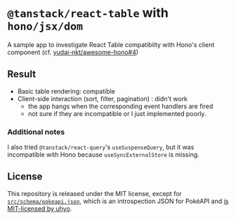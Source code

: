 # `@tanstack/react-table` with `hono/jsx/dom`

A sample app to investigate React Table compatibilty with Hono's client component (cf. [yudai-nkt/awesome-hono#4](https://github.com/yudai-nkt/awesome-hono/issues/4))

## Result

- Basic table rendering: compatible
- Client-side interaction (sort, filter, pagination) : didn't work
  - the app hangs when the corresponding event handlers are fired
  - not sure if they are incompatible or I just implemented poorly.

### Additional notes

I also tried `@tanstack/react-query`'s `useSuspenseQuery`, but it was incompatible with Hono because `useSyncExternalStore` is missing.

## License

This repository is released under the MIT license, except for [`src/schema/pokeapi.json`](./src/schema/pokeapi.json), which is an introspection JSON for PokéAPI and [is MIT-licensed by uhyo](https://github.com/uhyo/nitrogql/tree/master/examples/vite).
